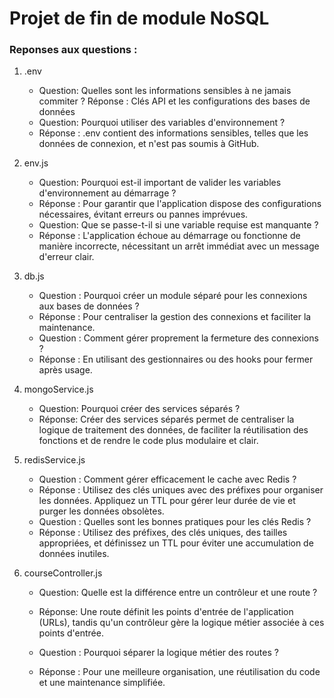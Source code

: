 # Projet de fin de module NoSQL

### Reponses aux questions :

1. .env
   - Question: Quelles sont les informations sensibles à ne jamais commiter ?
     Réponse : Clés API et les configurations des bases de données
   - Question: Pourquoi utiliser des variables d'environnement ?
   - Réponse : .env contient des informations sensibles, telles que les données de connexion, et n'est pas soumis à GitHub.
2. env.js

   - Question: Pourquoi est-il important de valider les variables d'environnement au démarrage ?
   - Réponse : Pour garantir que l'application dispose des configurations nécessaires, évitant erreurs ou pannes imprévues.
   - Question: Que se passe-t-il si une variable requise est manquante ?
   - Réponse : L'application échoue au démarrage ou fonctionne de manière incorrecte, nécessitant un arrêt immédiat avec un message d'erreur clair.

3. db.js

   - Question : Pourquoi créer un module séparé pour les connexions aux bases de données ?
   - Réponse : Pour centraliser la gestion des connexions et faciliter la maintenance.
   - Question : Comment gérer proprement la fermeture des connexions ?
   - Réponse : En utilisant des gestionnaires ou des hooks pour fermer après usage.

4. mongoService.js

   - Question: Pourquoi créer des services séparés ?
   - Réponse: Créer des services séparés permet de centraliser la logique de traitement des données,
     de faciliter la réutilisation des fonctions
     et de rendre le code plus modulaire et clair.

5. redisService.js

   - Question : Comment gérer efficacement le cache avec Redis ?
   - Réponse : Utilisez des clés uniques avec des préfixes pour organiser les données. Appliquez un TTL pour gérer leur durée de vie et purger les données obsolètes.
   - Question : Quelles sont les bonnes pratiques pour les clés Redis ?
   - Réponse : Utilisez des préfixes, des clés uniques, des tailles appropriées, et définissez un TTL pour éviter une accumulation de données inutiles.

6. courseController.js

   - Question: Quelle est la différence entre un contrôleur et une route ?
   - Réponse: Une route définit les points d'entrée de l'application (URLs), tandis qu'un contrôleur gère la logique métier associée à ces points d'entrée.

   - Question : Pourquoi séparer la logique métier des routes ?
   - Réponse : Pour une meilleure organisation, une réutilisation du code et une maintenance simplifiée.
